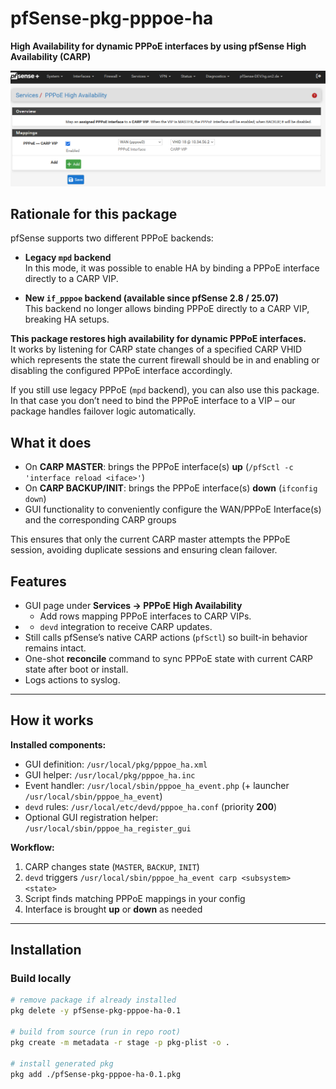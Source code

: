 # pfSense-pkg-pppoe-ha  
**High Availability for dynamic PPPoE interfaces by using pfSense High Availability (CARP)**

![pfSense PPPoE HA Webgui](pppoe-ha-webgui.png?raw=true "pfSense PPPoE HA Webgui")

## Rationale for this package

pfSense supports two different PPPoE backends:  

- **Legacy `mpd` backend**  
  In this mode, it was possible to enable HA by binding a PPPoE interface directly to a CARP VIP.  

- **New `if_pppoe` backend (available since pfSense 2.8 / 25.07)**  
  This backend no longer allows binding PPPoE directly to a CARP VIP, breaking HA setups.  

**This package restores high availability for dynamic PPPoE interfaces.**  
It works by listening for CARP state changes of a specified CARP VHID which represents the state the current firewall should be in and enabling or disabling the configured PPPoE interface accordingly.  

If you still use legacy PPPoE (`mpd` backend), you can also use this package. In that case you don’t need to bind the PPPoE interface to a VIP – our package handles failover logic automatically.


## What it does

- On **CARP MASTER**: brings the PPPoE interface(s) **up** (`/pfSctl -c 'interface reload <iface>'`)  
- On **CARP BACKUP/INIT**: brings the PPPoE interface(s) **down** (`ifconfig down`)
- GUI functionality to conveniently configure the WAN/PPPoE Interface(s) and the corresponding CARP groups

This ensures that only the current CARP master attempts the PPPoE session, avoiding duplicate sessions and ensuring clean failover.


## Features

- GUI page under **Services → PPPoE High Availability**  
  - Add rows mapping PPPoE interfaces to CARP VIPs.
- - `devd` integration to receive CARP updates.
- Still calls pfSense’s native CARP actions (`pfSctl`) so built-in behavior remains intact.
- One-shot **reconcile** command to sync PPPoE state with current CARP state after boot or install.
- Logs actions to syslog.

---

## How it works

**Installed components:**
- GUI definition: `/usr/local/pkg/pppoe_ha.xml`  
- GUI helper: `/usr/local/pkg/pppoe_ha.inc`  
- Event handler: `/usr/local/sbin/pppoe_ha_event.php` (+ launcher `/usr/local/sbin/pppoe_ha_event`)  
- `devd` rules: `/usr/local/etc/devd/pppoe_ha.conf` (priority **200**)  
- Optional GUI registration helper: `/usr/local/sbin/pppoe_ha_register_gui`

**Workflow:**
1. CARP changes state (`MASTER`, `BACKUP`, `INIT`)  
2. `devd` triggers `/usr/local/sbin/pppoe_ha_event carp <subsystem> <state>`  
3. Script finds matching PPPoE mappings in your config  
4. Interface is brought **up** or **down** as needed  

---

## Installation

### Build locally

```sh
# remove package if already installed
pkg delete -y pfSense-pkg-pppoe-ha-0.1

# build from source (run in repo root)
pkg create -m metadata -r stage -p pkg-plist -o .

# install generated pkg
pkg add ./pfSense-pkg-pppoe-ha-0.1.pkg
